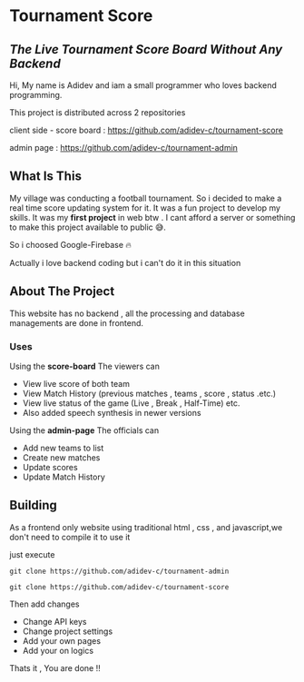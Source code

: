 
# Tournament Score
## _The Live Tournament Score Board Without Any Backend_
Hi, My name is Adidev and iam a small programmer who loves backend programming.

This project is distributed across 2 repositories

client side - score board : https://github.com/adidev-c/tournament-score

admin page : https://github.com/adidev-c/tournament-admin

## What Is This 
My village was conducting a football tournament. So i decided to make a real time score updating system for it. It was a fun project to develop my skills.
It was my **first project** in web btw . 
I cant afford a server or something to make this project available to public 😅.

So i choosed Google-Firebase 🔥

Actually i love backend coding but i can't do it in this situation

## About The Project
This website has no backend , all the processing and database managements are done in frontend.
### Uses
Using the **score-board**
The viewers can

- View live score of both team 
- View Match History (previous matches , teams , score , status .etc.)  
- View live status of the game  (Live , Break , Half-Time) etc.
- Also added speech synthesis in newer versions

Using the **admin-page**
The officials can
- Add new teams to list
- Create new matches
- Update scores
- Update Match History

## Building
As a frontend only website using traditional html , css , and javascript,we don't need to compile it to use it
 
just execute
```
git clone https://github.com/adidev-c/tournament-admin
```
```
git clone https://github.com/adidev-c/tournament-score
```
Then add changes
- Change API keys
- Change project settings
- Add your own pages
- Add your on logics

Thats it , You are done !!